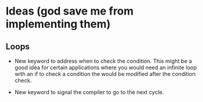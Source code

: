 # Ideas (god save me from implementing them)

## Loops
- New keyword to address when to check the condition.
    This might be a good idea for certain applications where you would need an infinite loop with an if to check a condition the would be modified after the condition check.

- New keyword to signal the compiler to go to the next cycle.